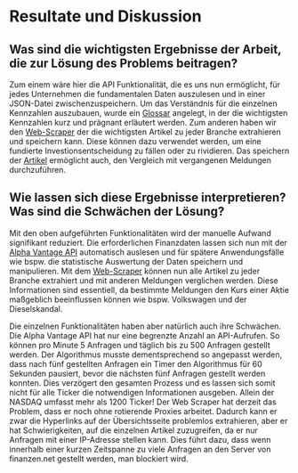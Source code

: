# Resultate und Diskussion 

##  Was sind die wichtigsten Ergebnisse der Arbeit, die zur Lösung des Problems beitragen?
Zum einem wäre hier die API Funktionalität, die es uns nun ermöglicht, für jedes Unternehmen die fundamentalen Daten auszulesen und in einer JSON-Datei zwischenzuspeichern. Um das Verständnis für die einzelnen Kennzahlen auszubauen, wurde ein [Glossar](../results/stocks_kpi.md) angelegt, in der die wichtigsten Kennzahlen kurz und prägnant erläutert werden.
Zum anderen haben wir den [Web-Scraper](../notebooks/web_scraper.ipynb) der die wichtigsten Artikel zu jeder Branche extrahieren und speichern kann. Diese können dazu verwendet werden, um eine fundierte Investionsentscheidung zu fällen oder zu rividieren. Das speichern der [Artikel](../data/articles/articles.json) ermöglicht auch, den Vergleich mit vergangenen Meldungen durchzuführen. 


##  Wie lassen sich diese Ergebnisse interpretieren? Was sind die Schwächen der Lösung?
Mit den oben aufgeführten Funktionalitäten wird der manuelle Aufwand signifikant reduziert. Die erforderlichen Finanzdaten lassen sich nun mit der [Alpha Vantage API](../python_files/alphavantage.py) automatisch auslesen und für spätere Anwendungsfälle wie bspw. die statistische Auswertung der Daten speichern und manipulieren. Mit dem [Web-Scraper](../notebooks/web_scraper.ipynb) können nun alle Artikel zu jeder Branche extrahiert und mit anderen Meldungen verglichen werden. Diese Informationen sind essentiell, da bestimmte Meldungen den Kurs einer Aktie maßgeblich beeinflussen können wie bspw. Volkswagen und der Dieselskandal. 

Die einzelnen Funktionalitäten haben aber natürlich auch ihre Schwächen. Die Alpha Vantage API hat nur eine begrenzte Anzahl an API-Aufrufen. So können pro Minute 5 Anfragen und täglich bis zu 500 Anfragen gestellt werden. Der Algorithmus musste dementsprechend so angepasst werden, dass nach fünf gestellten Anfragen ein Timer den Algorithmus für 60 Sekunden pausiert, bevor die nächsten fünf Anfragen gestellt werden konnten. Dies verzögert den gesamten Prozess und es lassen sich somit nicht für alle Ticker die notwendigen Informationen ausgeben. Allein der NASDAQ umfasst mehr als 1200 Ticker! Der Web Scraper hat derzeit das Problem, dass er noch ohne rotierende Proxies arbeitet. Dadurch kann er zwar die Hyperlinks auf der Übersichtsseite problemlos extrahieren, aber er hat Schwierigkeiten, auf die einzelnen Artikel zuzugreifen, da er nur Anfragen mit einer IP-Adresse stellen kann. Dies führt dazu, dass wenn innerhalb einer kurzen Zeitspanne zu viele Anfragen an den Server von finanzen.net gestellt werden, man blockiert wird.

